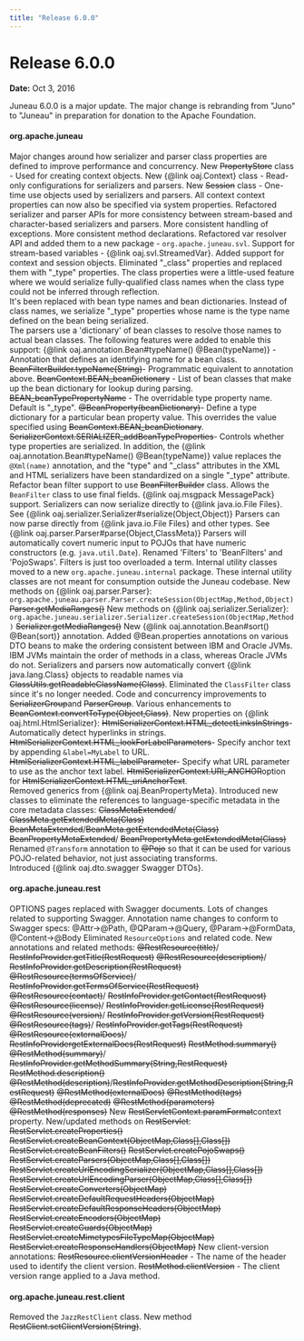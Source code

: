 ```yaml
---
title: "Release 6.0.0"
---
```


# Release 6.0.0

**Date:** Oct 3, 2016

Juneau 6.0.0 is a major update.
The major change is rebranding from "Juno" to "Juneau" in preparation for donation to the Apache Foundation.
#### org.apache.juneau

Major changes around how serializer and parser class properties are defined to improve performance
and concurrency.
New ~~PropertyStore~~ class - Used for creating context objects.
New \{@link oaj.Context\} class - Read-only configurations for serializers and parsers.
New ~~Session~~ class - One-time use objects used by serializers and parsers.
All context context properties can now also be specified via system properties.
Refactored serializer and parser APIs for more consistency between stream-based and character-based serializers
and parsers.
More consistent handling of exceptions.
More consistent method declarations.
Refactored var resolver API and added them to a new package - `org.apache.juneau.svl`.
Support for stream-based variables - \{@link oaj.svl.StreamedVar\}.
Added support for context and session objects.
Eliminated "_class" properties and replaced them with "_type" properties.
The class properties were a little-used feature where we would serialize fully-qualified class names when the class type could not be inferred through reflection.  
It's been replaced with bean type names and bean dictionaries.
Instead of class names, we serialize "_type" properties whose name is the type name defined on the bean being serialized.  
The parsers use a 'dictionary' of bean classes to resolve those names to actual bean classes.
The following features were added to enable this support:
\{@link oaj.annotation.Bean#typeName() @Bean(typeName)\} - Annotation that defines an identifying name for a bean class.
~~BeanFilterBuilder.typeName(String)~~- Programmatic equivalent to annotation above.
~~BeanContext.BEAN_beanDictionary~~ - List of bean classes that make up the bean dictionary for lookup
during parsing. 
~~BEAN_beanTypePropertyName~~ - The overridable type property name.  Default is "_type".
~~@BeanProperty(beanDictionary)~~- Define a type dictionary
for a particular bean property value.  This overrides the value specified using ~~BeanContext.BEAN_beanDictionary~~.
~~SerializerContext.SERIALIZER_addBeanTypeProperties~~- Controls whether type properties are serialized.
In addition, the \{@link oaj.annotation.Bean#typeName() @Bean(typeName)\} value replaces the `@Xml(name)` annotation, and the 
"type" and "_class" attributes in the XML and HTML serializers have been standardized on a single "_type" attribute.
Refactor bean filter support to use ~~BeanFilterBuilder~~ class.
Allows the `BeanFilter` class to use final fields.
\{@link oaj.msgpack MessagePack\} support.
Serializers can now serialize directly to \{@link java.io.File Files\}.
See \{@link oaj.serializer.Serializer#serialize(Object,Object)\}
Parsers can now parse directly from \{@link java.io.File Files\} and other types.
See \{@link oaj.parser.Parser#parse(Object,ClassMeta)\}
Parsers will automatically covert numeric input to POJOs that have numeric constructors (e.g. `java.util.Date`).
Renamed 'Filters' to 'BeanFilters' and 'PojoSwaps'.  Filters is just too overloaded a term.
Internal utility classes moved to a new `org.apache.juneau.internal` package.
These internal utility classes are not meant for consumption outside the Juneau codebase.
New methods on \{@link oaj.parser.Parser\}:
`org.apache.juneau.parser.Parser.createSession(ObjectMap,Method,Object)`
~~Parser.getMediaRanges()~~
New methods on \{@link oaj.serializer.Serializer\}:
`org.apache.juneau.serializer.Serializer.createSession(ObjectMap,Method)`
~~Serializer.getMediaRanges()~~
New \{@link oaj.annotation.Bean#sort() @Bean(sort)\} annotation.
Added @Bean.properties annotations on various DTO beans to make the ordering consistent
between IBM and Oracle JVMs.
IBM JVMs maintain the order of methods in a class, whereas Oracle JVMs do not.
Serializers and parsers now automatically convert \{@link java.lang.Class\} objects to readable names via ~~ClassUtils.getReadableClassName(Class)~~.
Eliminated the `ClassFilter` class since it's no longer needed.
Code and concurrency improvements to ~~SerializerGroup~~and ~~ParserGroup~~.
Various enhancements to ~~BeanContext.convertToType(Object,Class)~~.
New properties on \{@link oaj.html.HtmlSerializer\}:
~~HtmlSerializerContext.HTML_detectLinksInStrings~~- Automatically detect hyperlinks in strings.
~~HtmlSerializerContext.HTML_lookForLabelParameters~~- Specify anchor text by appending `&label=MyLabel` to URL.
~~HtmlSerializerContext.HTML_labelParameter~~- Specify what URL parameter to use as the anchor text label.
~~HtmlSerializerContext.URI_ANCHOR~~option for ~~HtmlSerializerContext.HTML_uriAnchorText~~.				
Removed generics from \{@link oaj.BeanPropertyMeta\}.
Introduced new classes to eliminate the references to language-specific metadata in the core metadata classes:
~~ClassMetaExtended~~/ ~~ClassMeta.getExtendedMeta(Class)~~ 
~~BeanMetaExtended~~/~~BeanMeta.getExtendedMeta(Class)~~ 
~~BeanPropertyMetaExtended~~/ ~~BeanPropertyMeta.getExtendedMeta(Class)~~ 
Renamed `@Transform` annotation to ~~@Pojo~~ so that it can be used for various POJO-related behavior, not just associating transforms.  
Introduced \{@link oaj.dto.swagger Swagger DTOs\}.
#### org.apache.juneau.rest

OPTIONS pages replaced with Swagger documents.
Lots of changes related to supporting Swagger.
Annotation name changes to conform to Swagger specs:  @Attr->@Path, @QParam->@Query, @Param->@FormData, @Content->@Body
Eliminated `ResourceOptions` and related code.
New annotations and related methods:
~~@RestResource(title)~~/ ~~RestInfoProvider.getTitle(RestRequest)~~
~~@RestResource(description)~~/ ~~RestInfoProvider.getDescription(RestRequest)~~
~~@RestResource(termsOfService)~~/ ~~RestInfoProvider.getTermsOfService(RestRequest)~~
~~@RestResource(contact)~~/ ~~RestInfoProvider.getContact(RestRequest)~~
~~@RestResource(license)~~/ ~~RestInfoProvider.getLicense(RestRequest)~~
~~@RestResource(version)~~/ ~~RestInfoProvider.getVersion(RestRequest)~~
~~@RestResource(tags)~~/ ~~RestInfoProvider.getTags(RestRequest)~~
~~@RestResource(externalDocs)~~/ ~~RestInfoProvidergetExternalDocs(RestRequest)~~
~~RestMethod.summary() @RestMethod(summary)~~/ ~~RestInfoProvider.getMethodSummary(String,RestRequest)~~
~~RestMethod.description() @RestMethod(description)~~/~~RestInfoProvider.getMethodDescription(String,RestRequest)~~
~~@RestMethod(externalDocs)~~
~~@RestMethod(tags)~~
~~@RestMethod(deprecated)~~ 
~~@RestMethod(parameters)~~
~~@RestMethod(responses)~~
New ~~RestServletContext.paramFormat~~context property.
New/updated methods on ~~RestServlet~~:
~~RestServlet.createProperties()~~
~~RestServlet.createBeanContext(ObjectMap,Class[],Class[])~~
~~RestServlet.createBeanFilters()~~
~~RestServlet.createPojoSwaps()~~
~~RestServlet.createParsers(ObjectMap,Class[],Class[])~~
~~RestServlet.createUrlEncodingSerializer(ObjectMap,Class[],Class[])~~
~~RestServlet.createUrlEncodingParser(ObjectMap,Class[],Class[])~~
~~RestServlet.createConverters(ObjectMap)~~
~~RestServlet.createDefaultRequestHeaders(ObjectMap)~~
~~RestServlet.createDefaultResponseHeaders(ObjectMap)~~
~~RestServlet.createEncoders(ObjectMap)~~
~~RestServlet.createGuards(ObjectMap)~~
~~RestServlet.createMimetypesFileTypeMap(ObjectMap)~~
~~RestServlet.createResponseHandlers(ObjectMap)~~
New client-version annotations:
~~RestResource.clientVersionHeader~~ - The name of the header used to identify the client version.
~~RestMethod.clientVersion~~ - The client version range applied to a Java method.
#### org.apache.juneau.rest.client

Removed the `JazzRestClient` class.
New method ~~RestClient.setClientVersion(String)~~.
